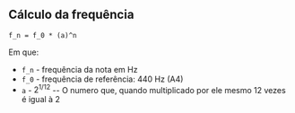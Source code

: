 ## Cálculo da frequência

`f_n = f_0 * (a)^n`

Em que:

- `f_n` - frequência da nota em Hz
- `f_0` - frequência de referência: 440 Hz (A4)
- `a` - $2^{1/12}$ -- O numero que, quando multiplicado por ele mesmo 12 vezes é igual à 2

